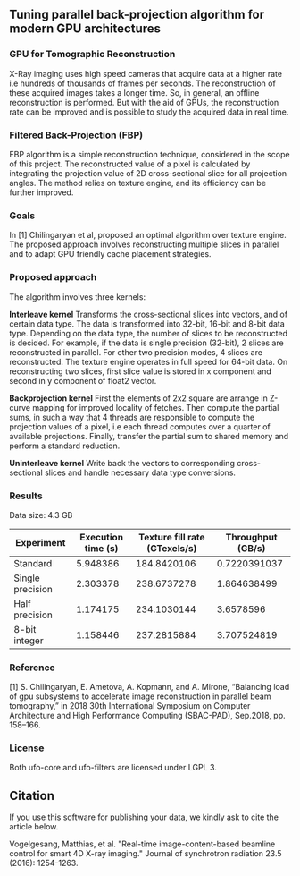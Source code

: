 ## Tuning parallel back-projection algorithm for modern GPU architectures

### GPU for Tomographic Reconstruction
X-Ray imaging uses high speed cameras that acquire data at a higher rate i.e hundreds of thousands of frames per seconds. The reconstruction of these acquired images takes a longer time. So, in general, an offline reconstruction is performed. But with the aid of GPUs, the reconstruction rate can be improved and is possible to study the acquired data in real time.

### Filtered Back-Projection (FBP)
FBP algorithm is a simple reconstruction technique, considered in the scope of this project. The reconstructed value of a pixel is calculated by integrating the projection value of 2D cross-sectional slice for all projection angles. The method relies on texture engine, and its efficiency can be further improved.

### Goals 
In [1] Chilingaryan et al, proposed an optimal algorithm over texture engine. The proposed approach involves reconstructing multiple slices in parallel and to adapt GPU friendly cache placement strategies.

### Proposed approach
The algorithm involves three kernels:

**Interleave kernel**
Transforms the cross-sectional slices into vectors, and of certain data type. The data is transformed into 32-bit, 16-bit and 8-bit data type. Depending on the data type, the number of slices to be reconstructed is decided. For example, if the data is single precision (32-bit), 2 slices are reconstructed in parallel. For other two precision modes, 4 slices are reconstructed. The texture engine operates in full speed for 64-bit data. On reconstructing two slices, first slice value is stored in x component and second in y component of float2 vector.

**Backprojection kernel**
First the elements of 2x2 square are arrange in Z-curve mapping for improved locality of fetches. Then compute the partial sums, in such a way that 4 threads are responsible to compute the projection values of a pixel, i.e each thread computes over a quarter of available projections. Finally, transfer the partial sum to shared memory and perform a standard reduction.
  
**Uninterleave kernel**
Write back the vectors to corresponding cross-sectional slices and handle necessary data type conversions.

### Results

Data size: 4.3 GB

Experiment | Execution time (s) |	Texture fill rate (GTexels/s)	| Throughput (GB/s)
-----------|--------------------|-------------------------------|------------------
Standard |	5.948386 |	184.8420106 |	0.7220391037
Single precision |	2.303378	| 238.6737278	| 1.864638499
Half precision |	1.174175 |	234.1030144	 | 3.6578596
8-bit integer |	1.158446	| 237.2815884	| 3.707524819


### Reference
[1] S. Chilingaryan, E. Ametova, A. Kopmann, and A. Mirone, “Balancing load of gpu subsystems to accelerate image reconstruction in parallel beam tomography,” in 2018 30th International Symposium on Computer Architecture and High Performance Computing (SBAC-PAD), Sep.2018, pp. 158–166.

### License

Both ufo-core and ufo-filters are licensed under LGPL 3.


## Citation

If you use this software for publishing your data, we kindly ask to cite the article below.

Vogelgesang, Matthias, et al. "Real-time image-content-based beamline control for smart 4D X-ray imaging." Journal of synchrotron radiation 23.5 (2016): 1254-1263.
